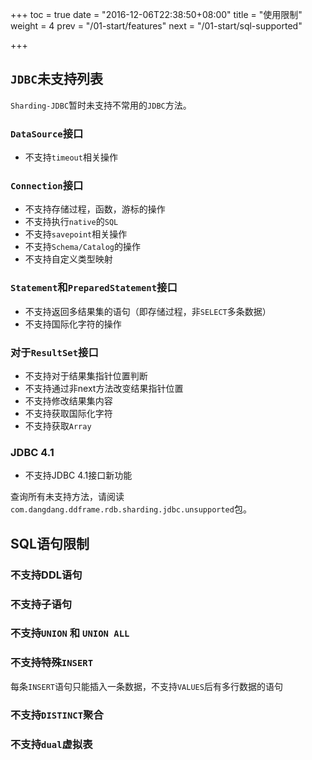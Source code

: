 +++
toc = true
date = "2016-12-06T22:38:50+08:00"
title = "使用限制"
weight = 4
prev = "/01-start/features"
next = "/01-start/sql-supported"

+++

## `JDBC`未支持列表

`Sharding-JDBC`暂时未支持不常用的`JDBC`方法。

### `DataSource`接口
- 不支持`timeout`相关操作

### `Connection`接口
- 不支持存储过程，函数，游标的操作
- 不支持执行`native`的`SQL`
- 不支持`savepoint`相关操作
- 不支持`Schema/Catalog`的操作
- 不支持自定义类型映射

### `Statement`和`PreparedStatement`接口
- 不支持返回多结果集的语句（即存储过程，非`SELECT`多条数据）
- 不支持国际化字符的操作

### 对于`ResultSet`接口
- 不支持对于结果集指针位置判断
- 不支持通过非next方法改变结果指针位置
- 不支持修改结果集内容
- 不支持获取国际化字符
- 不支持获取`Array`

### JDBC 4.1
- 不支持JDBC 4.1接口新功能

查询所有未支持方法，请阅读`com.dangdang.ddframe.rdb.sharding.jdbc.unsupported`包。

## SQL语句限制

###  不支持DDL语句
###  不支持子语句
###  不支持`UNION` 和 `UNION ALL`
###  不支持特殊`INSERT`
每条`INSERT`语句只能插入一条数据，不支持`VALUES`后有多行数据的语句
###  不支持`DISTINCT`聚合
###  不支持`dual`虚拟表

